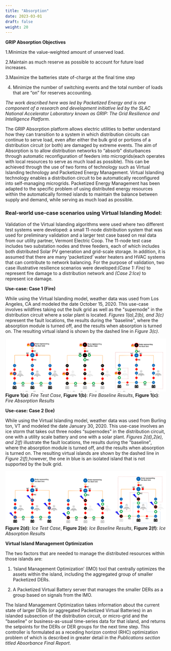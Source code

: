 ```yaml
---
title: "Absorption"
date: 2023-03-01
draft: false
weight: 20
---
```

**GRIP Absorption Objectives**

1.Minimize the value-weighted amount of unserved load.

2.Maintain as much reserve as possible to account for future load increases.

3.Maximize the batteries state of-charge at the final time step

4. Minimize the number of switching events and the total number of loads that are “on” for reserves accounting.


 *The work described here was led by Packetized Energy and is one component of a research and development initiative led by the SLAC National Accelerator Laboratory known as GRIP: The Grid Resilience and Intelligence Platform.*

 The GRIP Absorption platform allows electric utilities to better understand how they can transition to a system in which distribution circuits can continue to serve load, even after either the bulk grid or portions of a distribution circuit (or both) are damaged by extreme events. The aim of Absorption is to allow distribution networks to “absorb" disturbances through automatic reconfiguration of feeders into microgrids(each operates with local resources to serve as much load as possible). This can be achieved through the use of two forms of technology such as Virtual Islanding technology and Packetized Energy Management. Virtual Islanding technology enables a distribution circuit to be automatically reconfigured into self-managing microgrids. Packetized Energy Management has been adapted to the specific problem of using distributed energy resources within the automatically formed islands to maintain the balance between supply and demand, while serving as much load as possible.


### Real-world use-case scenarios using Virtual Islanding Model:

 Validation of the Virtual Islanding algorithms were used where two different test systems were developed: a small 11-node distribution system that was used for preliminary validation and a larger test case based on real data from our utility partner, Vermont Electric Coop. The 11-node test case includes two substation nodes and three feeders, each of which includes both distributed Solar PV generation and grid-scale storage. In addition, it is assumed that there are many ‘packetized’ water heaters and HVAC systems that can contribute to network balancing. For the purpose of validation, two case illustrative resilience scenarios were developed:*(Case 1: Fire)* to represent fire damage to a distribution network and *(Case 2:Ice)* to represent ice damage.

 **Use-case: Case 1 (Fire)**

 While using the Virtual Islanding model, weather data was used from Los Angeles, CA and modeled the date October 15, 2020. This use-case involves wildfires taking out the bulk grid as well as the "supernode" in the distribution circuit where a solar plant is located. *Figures 1(a),2(b), and 3(c)* represent the fault locations, the results during the "baseline", where the absorption module is turned off, and the results when absorption is turned on. The resulting virtual island is shown by the dashed line in *Figure 3(c)*.



![Figure 1-Hinesburg circuit plotted with edge width relative to GridLab-D](/AB_FIGURE2_3A_B_C.png)
**Figure 1(a)**: *Fire Test Case*, **Figure 1(b)**: *Fire Baseline Results*, **Figure 1(c)**: *Fire Absorption Results*

 **Use-case: Case 2 (Ice)**

While using the Virtual Islanding model, weather data was used from Burling ton, VT and modeled the date January 30, 2020. This use-case involves an ice storm that takes out three nodes “supernodes" in the distribution circuit, one with a utility scale battery and one with a solar plant. *Figures 2(d),2(e), and 2(f)* illustrate the fault locations, the results during the "baseline", where the absorption module is turned off, and the results when absorption is turned on. The resulting virtual islands are shown by the dashed line in *Figure 2(f)*,however, the one in blue is an isolated island that is not supported by the bulk grid.


![Figure 1-Hinesburg circuit plotted with edge width relative to GridLab-D](/AB_FIGURE2_3D_E_F.png)
**Figure 2(d)**: *Ice Test Case*, **Figure 2(e)**: *Ice Baseline Results*, **Figure 2(f)**: *Ice Absorption Results*

**Virtual Island Management Optimization**

The two factors that are needed to manage the distributed resources within those islands are:

1. ‘Island Management Optimization’ (IMO) tool that centrally optimizes the assets within the island, including the aggregated group of smaller Packetized DERs.

2.  A Packetized Virtual Battery server that manages the smaller DERs as a group based on signals from the IMO.

The Island Management Optimization takes information about the current state of larger DERs (or aggregated Packetized Virtual Batteries) in an islanded subsection of the distribution circuit, or micro-grid and the "baseline" or business-as-usual time-series data for that island, and returns the setpoints for the DERs or DER groups for the next time step. This controller is formulated as a receding horizon control (RHC) optimization problem of which is described in greater detail in the *Publications section titled Absorbance Final Report*.

